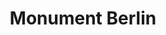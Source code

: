 ---
title: "Monument Berlin"
alt: "A picture of a Monument Berlin"
src: "/photos/berlin1.jpg"
caption: "Berlin, Germany"
index: 0
---